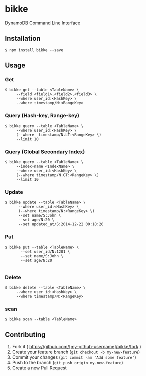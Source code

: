 bikke
=======

DynamoDB Command Line Interface


## Installation

```
$ npm install bikke --save
```

## Usage


### Get


```
$ bikke get --table <TableName> \
     --field <field1>,<field2>,<field3> \
     --where user_id:<HashKey> \
     --where timestamp/N:<RangeKey>

```

### Query (Hash-key, Range-key)

```
$ bikke query --table <TableName> \
     --where user_id:<HashKey> \
     (--where  timestamp/N.LT:<RangeKey> \)
     --limit 10

```

### Query (Global Secondary Index)

```
$ bikke query --table <TableName> \
     --index-name <IndexName> \
     --where user_id:<HashKey> \
     (--where timestamp/N.GT:<RangeKey> \)
     --limit 10

```

### Update

```
$ bikke update --table <TableName> \
      --where user_id:<HashKey> \
      (--where timestamp/N:<RangeKey> \)
      --set name/S:John \
      --set age/N:20 \
      --set updated_at/S:2014-12-22 00:18:20

```

### Put

```
$ bikke put --table <TableName> \
       --set user_id/N:1201 \
       --set name/S:John \
       --set age/N:20 
       
```

### Delete


```
$ bikke delete --table <TableName> \
     --where user_id:<HashKey> \
     --where timestamp/N:<RangeKey>
```

### scan

```
$ bikke scan --table <TableName> 

```



## Contributing

1. Fork it ( https://github.com/[my-github-username]/bikke/fork )
2. Create your feature branch (`git checkout -b my-new-feature`)
3. Commit your changes (`git commit -am 'Add some feature'`)
4. Push to the branch (`git push origin my-new-feature`)
5. Create a new Pull Request




